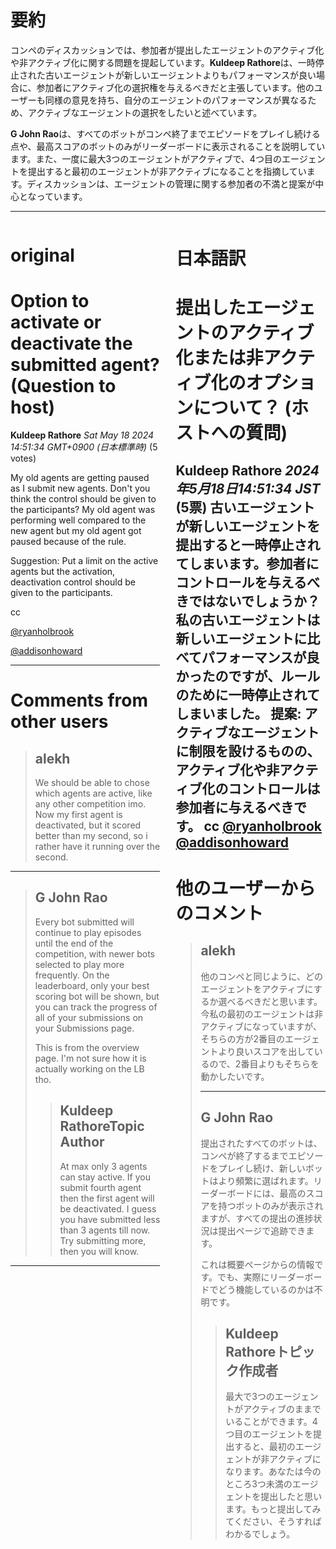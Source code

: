 # 要約 
コンペのディスカッションでは、参加者が提出したエージェントのアクティブ化や非アクティブ化に関する問題を提起しています。**Kuldeep Rathore**は、一時停止された古いエージェントが新しいエージェントよりもパフォーマンスが良い場合に、参加者にアクティブ化の選択権を与えるべきだと主張しています。他のユーザーも同様の意見を持ち、自分のエージェントのパフォーマンスが異なるため、アクティブなエージェントの選択をしたいと述べています。

**G John Rao**は、すべてのボットがコンペ終了までエピソードをプレイし続ける点や、最高スコアのボットのみがリーダーボードに表示されることを説明しています。また、一度に最大3つのエージェントがアクティブで、4つ目のエージェントを提出すると最初のエージェントが非アクティブになることを指摘しています。ディスカッションは、エージェントの管理に関する参加者の不満と提案が中心となっています。

---


<style>
.column-left{
  float: left;
  width: 47.5%;
  text-align: left;
}
.column-right{
  float: right;
  width: 47.5%;
  text-align: left;
}
.column-one{
  float: left;
  width: 100%;
  text-align: left;
}
</style>


<div class="column-left">

# original

# Option to activate or deactivate the submitted agent? (Question to host)

**Kuldeep Rathore** *Sat May 18 2024 14:51:34 GMT+0900 (日本標準時)* (5 votes)

My old agents are getting paused as I submit new agents. Don't you think the control should be given to the participants? My old agent was performing well compared to the new agent but my old agent got paused because of the rule. 

Suggestion: Put a limit on the active agents but the activation, deactivation control should be given to the participants.

cc

[@ryanholbrook](https://www.kaggle.com/ryanholbrook) 

[@addisonhoward](https://www.kaggle.com/addisonhoward) 



---

 # Comments from other users

> ## alekh
> 
> We should be able to chose which agents are active, like any other competition imo. Now my first agent is deactivated, but it scored better than my second, so i rather have it running over the second.
> 
> 
> 


---

> ## G John Rao
> 
> 
> Every bot submitted will continue to play episodes until the end of the competition, with newer bots selected to play more frequently. On the leaderboard, only your best scoring bot will be shown, but you can track the progress of all of your submissions on your Submissions page.
> 
> This is from the overview page. I'm not sure how it is actually working on the LB tho. 
> 
> 
> 
> > ## Kuldeep RathoreTopic Author
> > 
> > At max only 3 agents can stay active. If you submit fourth agent then the first agent will be deactivated. I guess you have submitted less than 3 agents till now. Try submitting more, then you will know.
> > 
> > 
> > 


---



</div>
<div class="column-right">

# 日本語訳

# 提出したエージェントのアクティブ化または非アクティブ化のオプションについて？ (ホストへの質問)
**Kuldeep Rathore** *2024年5月18日14:51:34 JST* (5票)
古いエージェントが新しいエージェントを提出すると一時停止されてしまいます。参加者にコントロールを与えるべきではないでしょうか？私の古いエージェントは新しいエージェントに比べてパフォーマンスが良かったのですが、ルールのために一時停止されてしまいました。
提案: アクティブなエージェントに制限を設けるものの、アクティブ化や非アクティブ化のコントロールは参加者に与えるべきです。
cc
[@ryanholbrook](https://www.kaggle.com/ryanholbrook) 
[@addisonhoward](https://www.kaggle.com/addisonhoward) 
---
 # 他のユーザーからのコメント
> ## alekh
> 
> 他のコンペと同じように、どのエージェントをアクティブにするか選べるべきだと思います。今私の最初のエージェントは非アクティブになっていますが、そちらの方が2番目のエージェントより良いスコアを出しているので、2番目よりもそちらを動かしたいです。
> 
> 
> ---
> 
> ## G John Rao
> 
> 
> 提出されたすべてのボットは、コンペが終了するまでエピソードをプレイし続け、新しいボットはより頻繁に選ばれます。リーダーボードには、最高のスコアを持つボットのみが表示されますが、すべての提出の進捗状況は提出ページで追跡できます。
> 
> これは概要ページからの情報です。でも、実際にリーダーボードでどう機能しているのかは不明です。
> 
> 
> > ## Kuldeep Rathoreトピック作成者
> > 
> > 最大で3つのエージェントがアクティブのままでいることができます。4つ目のエージェントを提出すると、最初のエージェントが非アクティブになります。あなたは今のところ3つ未満のエージェントを提出したと思います。もっと提出してみてください、そうすればわかるでしょう。
> > 
> > >


</div>